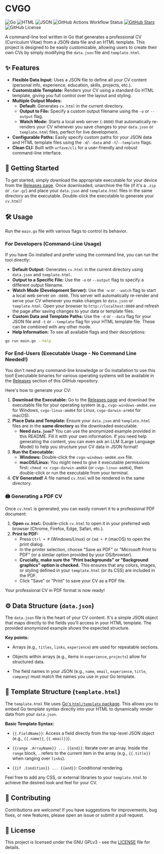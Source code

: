 # CVGO

![Go](https://img.shields.io/badge/Go-00ADD8?style=for-the-badge&logo=go&logoColor=white)
![HTML](https://img.shields.io/badge/HTML-E34F26?style=for-the-badge&logo=html5&logoColor=white)
![JSON](https://img.shields.io/badge/JSON-black?style=for-the-badge&logo=json&logoColor=white)
![GitHub Actions Workflow Status](https://img.shields.io/github/actions/workflow/status/Elagoht/cvgo/build.yaml?style=for-the-badge)
[![GitHub Stars](https://img.shields.io/github/stars/Elagoht/cvgo.svg?style=for-the-badge)](https://github.com/Elagoht/cvgo/stargazers)
![GitHub License](https://img.shields.io/github/license/Elagoht/cvgo?style=for-the-badge)

A command-line tool written in Go that generates a professional CV (Curriculum Vitae) from a JSON data file and an HTML template. This project is designed to be easily customizable, allowing users to create their own CVs by simply modifying the `data.json` file and `template.html`.

## ✨ Features

* **Flexible Data Input:** Uses a JSON file to define all your CV content (personal info, experience, education, skills, projects, etc.).
* **Customizable Template:** Renders your CV using a standard Go HTML template, giving you full control over the layout and styling.
* **Multiple Output Modes:**
  * **Default:** Generates `cv.html` in the current directory.
  * **Output to File:** Specify a custom output filename using the `-o` or `--output` flag.
  * **Watch Mode:** Starts a local web server (`:8080`) that automatically re-renders your CV whenever you save changes to your `data.json` or `template.html` files, perfect for live development.
* **Configurable Paths:** Easily specify custom paths for your JSON data and HTML template files using the `-d`/`--data` and `-t`/`--template` flags.
* **Clean CLI:** Built with `urfave/cli` for a user-friendly and robust command-line interface.

## 🚀 Getting Started

To get started, simply download the appropriate executable for your device from the [Releases page](https://github.com/Elagoht/cvgo/releases). Once downloaded, unarchive the file (if it's a `.zip` or `.tar.gz`) and place your `data.json` and `template.html` files in the same directory as the executable. Double-click the executable to generate your `cv.html`!

## 🛠️ Usage

Run the `main.go` file with various flags to control its behavior.

### For Developers (Command-Line Usage)

If you have Go installed and prefer using the command line, you can run the tool directly:

* **Default Output:** Generates `cv.html` in the current directory using `data.json` and `template.html`.
* **Output to a Specific File:** Use the `-o` or `--output` flag to specify a different output filename.
* **Watch Mode (Development Server):** Use the `-w` or `--watch` flag to start a local web server on `:8080`. This server will automatically re-render and serve your CV whenever you make changes to `data.json` or `template.html`.
    Open your browser to `http://localhost:8080` and refresh the page after saving changes to your data or template files.
* **Custom Data and Template Paths:** Use the `-d` or `--data` flag for your JSON file and `-t` or `--template` flag for your HTML template file. These can be combined with any other mode.
* **Help Information:** To see all available flags and their descriptions:

```bash
go run main.go --help
```

### For End-Users (Executable Usage - No Command Line Needed!)

You don't need any command-line knowledge or Go installation to use this tool! Executable binaries for various operating systems will be available in the [Releases](https://github.com/Elagoht/cvgo/releases) section of this GitHub repository.

Here's how to generate your CV:

1. **Download the Executable:** Go to the [Releases page](https://github.com/Elagoht/cvgo/releases) and download the executable file for your operating system (e.g., `cvgo-windows-amd64.exe` for Windows, `cvgo-linux-amd64` for Linux, `cvgo-darwin-arm64` for macOS).
2. **Place Data and Template:** Ensure your `data.json` and `template.html` files are in the **same directory** as the downloaded executable.
   * **Need `data.json`?** You can use the anonymized example provided in this README. Fill it with your own information. If you need help generating the content, you can even ask an LLM (Large Language Model) to help you structure your CV data in JSON format!
3. **Run the Executable:**
   * **Windows:** Double-click the `cvgo-windows-amd64.exe` file.
   * **macOS/Linux:** You might need to give it executable permissions first: `chmod +x cvgo-darwin-amd64` (or `cvgo-linux-amd64`), then double-click or run the executable from your terminal.
4. **CV Generated!** A file named `cv.html` will be rendered in the same directory.

### 🖨️ Generating a PDF CV

Once `cv.html` is generated, you can easily convert it to a professional PDF document:

1. **Open `cv.html`:** Double-click `cv.html` to open it in your preferred web browser (Chrome, Firefox, Edge, Safari, etc.).
2. **Print to PDF:**
   * Press `Ctrl + P` (Windows/Linux) or `Cmd + P` (macOS) to open the print dialog.
   * In the printer selection, choose "Save as PDF" or "Microsoft Print to PDF" (or a similar option provided by your OS/browser).
   * **Crucially, make sure the "Print backgrounds" or "Background graphics" option is checked.** This ensures that any colors, images, or styling defined in your `template.html` (or its CSS) are included in the PDF.
   * Click "Save" or "Print" to save your CV as a PDF file.

Your professional CV in PDF format is now ready!

## ⚙️ Data Structure (`data.json`)

The `data.json` file is the heart of your CV content. It's a simple JSON object that maps directly to the fields you'll access in your HTML template. The provided anonymized example shows the expected structure.

**Key points:**

* Arrays (e.g., `titles`, `links`, `experience`) are used for repeatable sections.

* Objects within arrays (e.g., items in `experience`, `projects`) allow for structured data.

* The field names in your JSON (e.g., `name`, `email`, `experience`, `title`, `company`) must match the names you use in your Go template.

## 🎨 Template Structure (`template.html`)

The `template.html` file uses [Go's `html/template` package](https://pkg.go.dev/html/template). This allows you to embed Go template syntax directly into your HTML to dynamically render data from your `data.json`.

**Basic Template Syntax:**

* `{{.FieldName}}`: Access a field directly from the top-level JSON object (e.g., `{{.name}}`, `{{.email}}`).

* `{{range .ArrayName}} ... {{end}}`: Iterate over an array. Inside the `range` block, `.` refers to the current item in the array (e.g., `{{.title}}` when ranging over `links`).

* `{{if .Condition}} ... {{end}}`: Conditional rendering.

Feel free to add any CSS, or external libraries to your `template.html` to achieve the desired look and feel for your CV.

## 🤝 Contributing

Contributions are welcome! If you have suggestions for improvements, bug fixes, or new features, please open an issue or submit a pull request.

## 📄 License

This project is licensed under the GNU GPLv3 - see the [LICENSE](/LICENSE) file for details.
